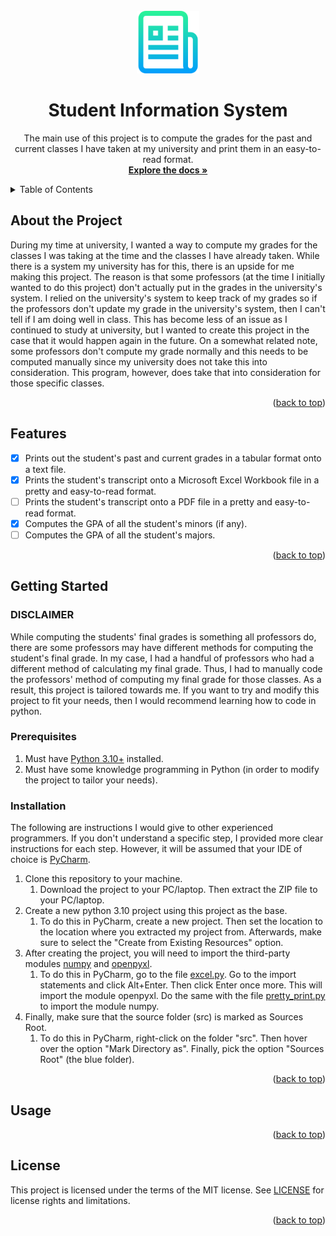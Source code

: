 <!-- PROJECT LOGO -->
<br />
<div align="center">
  <a href="https://github.com/RaylaKurosaki1503/Student_Information_System">
    <img src="images/logo.png" alt="Logo" width="100" height="100">
  </a>

<h1 align="center">Student Information System</h1>

  <p align="center">
    The main use of this project is to compute the grades for the past and current classes I have taken at my university and print them in an easy-to-read format.
    <br />
    <a href="https://github.com/RaylaKurosaki1503/Student_Information_System"><strong>Explore the docs »</strong></a>
  </p>
</div>


<!-- TABLE OF CONTENTS -->
<details>
	<summary>Table of Contents</summary>
	<ol>
		<li><a href="#about-the-project">About the Project</a></li>
		<li><a href="#features">Features</a></li>
		<li><a href="#getting-started">Getting Started</a>
			<ul>
				<li><a href="#disclaimer">DISCLAIMER</a></li>
				<li><a href="#prerequisites">Prerequisites</a></li>
				<li><a href="#installation">Installation</a></li>
			</ul>
		</li>
		<li><a href="#usage">Usage</a></li>
		<li><a href="#license">License</a></li>
	</ol>
</details>



<!-- ABOUT THE PROJECT -->
## About the Project
During my time at university, I wanted a way to compute my grades for the classes I was taking at the time and the classes I have already taken. While there is a system my university has for this, there is an upside for me making this project. The reason is that some professors (at the time I initially wanted to do this project) don't actually put in the grades in the university's system. I relied on the university's system to keep track of my grades so if the professors don't update my grade in the university's system, then I can't tell if I am doing well in class. This has become less of an issue as I continued to study at university, but I wanted to create this project in the case that it would happen again in the future. On a somewhat related note, some professors don't compute my grade normally and this needs to be computed manually since my university does not take this into consideration. This program, however, does take that into consideration for those specific classes.

<p align="right">(<a href="#top">back to top</a>)</p>



<!-- FEATURES -->
## Features
- [x] Prints out the student's past and current grades in a tabular format onto a text file.
- [x] Prints the student's transcript onto a Microsoft Excel Workbook file in a pretty and easy-to-read format.
- [ ] Prints the student's transcript onto a PDF file in a pretty and easy-to-read format.
- [x] Computes the GPA of all the student's minors (if any).
- [ ] Computes the GPA of all the student's majors.

<p align="right">(<a href="#top">back to top</a>)</p>



<!-- GETTING STARTED -->
## Getting Started


### DISCLAIMER
While computing the students' final grades is something all professors do, there are some professors may have different methods for computing the student's final grade. In my case, I had a handful of professors who had a different method of calculating my final grade. Thus, I had to manually code the professors' method of computing my final grade for those classes. As a result, this project is tailored towards me. If you want to try and modify this project to fit your needs, then I would recommend learning how to code in python.


### Prerequisites
1. Must have [Python 3.10+](https://www.python.org/downloads/) installed.
2. Must have some knowledge programming in Python (in order to modify the project to tailor your needs).

### Installation
The following are instructions I would give to other experienced programmers. If you don't understand a specific step, I provided more clear instructions for each step. However, it will be assumed that your IDE of choice is [PyCharm](https://www.jetbrains.com/pycharm/download/#section=windows).
1. Clone this repository to your machine.
   1. Download the project to your PC/laptop. Then extract the ZIP file to your PC/laptop.
2. Create a new python 3.10 project using this project as the base.
   1. To do this in PyCharm, create a new project. Then set the location to the location where you extracted my project from. Afterwards, make sure to select the "Create from Existing Resources" option.
3. After creating the project, you will need to import the third-party modules [numpy](https://numpy.org/) and [openpyxl](https://openpyxl.readthedocs.io/en/stable/).
   1. To do this in PyCharm, go to the file [excel.py](src/__utils__/excel.py). Go to the import statements and click Alt+Enter. Then click Enter once more. This will import the module openpyxl. Do the same with the file [pretty_print.py](src/__utils__/pretty_print.py) to import the module numpy.
4. Finally, make sure that the source folder (src) is marked as Sources Root.
   1. To do this in PyCharm, right-click on the folder "src". Then hover over the option "Mark Directory as". Finally, pick the option "Sources Root" (the blue folder).

<p align="right">(<a href="#top">back to top</a>)</p>



<!-- USAGE EXAMPLES -->
## Usage

[//]: # (I have provided two Microsoft Excel Workbooks, [sis_example.xlsx]&#40;data/sis_example.xlsx&#41; and [sis_template.xlsx]&#40;data/sis_template.xlsx&#41;. The purpose of [sis_example.xlsx]&#40;data/sis_example.xlsx&#41; is to not only see how the data is organized and formatted, but to also see the output of the program when using that as the input file. The [sis_template.xlsx]&#40;data/sis_template.xlsx&#41; file is a blank version of [sis_example.xlsx]&#40;data/sis_example.xlsx&#41; so a user can record their data. Please make sure to rename the file from "sis_template.xlsx" to "sis.xlsx".)

<p align="right">(<a href="#top">back to top</a>)</p>



<!-- LICENSE -->
## License
This project is licensed under the terms of the MIT license. See [LICENSE](LICENSE.txt) for license rights and limitations.

<p align="right">(<a href="#top">back to top</a>)</p>

